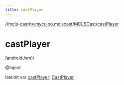 ```yaml
---
title: castPlayer
---
```

//[mcls-cast](../../../index.html)/[tv.mycujoo.mclscast](../index.html)/[MCLSCast](index.html)/[castPlayer](cast-player.html)



# castPlayer



[androidJvm]\




@Inject



lateinit var [castPlayer](cast-player.html): [CastPlayer](../../tv.mycujoo.mclscast.player/-cast-player/index.html)




